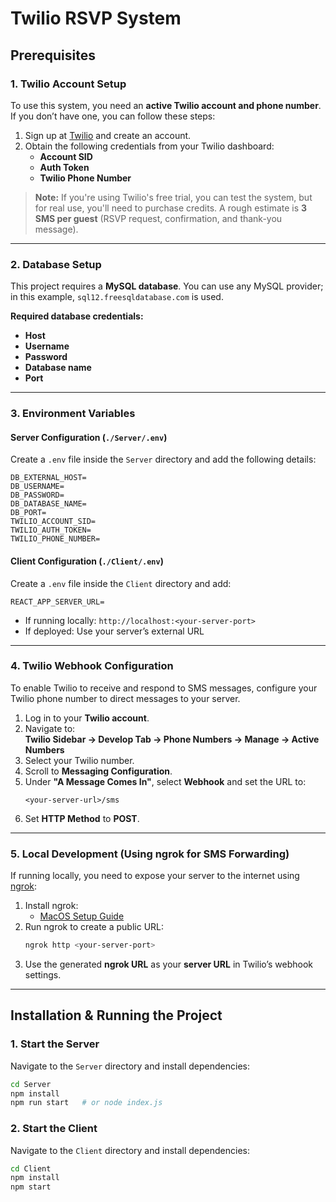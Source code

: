 # **Twilio RSVP System**

## **Prerequisites**

### **1. Twilio Account Setup**

To use this system, you need an **active Twilio account and phone number**. If you don’t have one, you can follow these steps:

1. Sign up at [Twilio](https://www.twilio.com/) and create an account.
2. Obtain the following credentials from your Twilio dashboard:
   - **Account SID**
   - **Auth Token**
   - **Twilio Phone Number**

> **Note:** If you're using Twilio's free trial, you can test the system, but for real use, you'll need to purchase credits. A rough estimate is **3 SMS per guest** (RSVP request, confirmation, and thank-you message).

---

### **2. Database Setup**

This project requires a **MySQL database**. You can use any MySQL provider; in this example, `sql12.freesqldatabase.com` is used.

**Required database credentials:**

- **Host**
- **Username**
- **Password**
- **Database name**
- **Port**

---

### **3. Environment Variables**

#### **Server Configuration (`./Server/.env`)**

Create a `.env` file inside the `Server` directory and add the following details:

```plaintext
DB_EXTERNAL_HOST=
DB_USERNAME=
DB_PASSWORD=
DB_DATABASE_NAME=
DB_PORT=
TWILIO_ACCOUNT_SID=
TWILIO_AUTH_TOKEN=
TWILIO_PHONE_NUMBER=
```

#### **Client Configuration (`./Client/.env`)**

Create a `.env` file inside the `Client` directory and add:

```plaintext
REACT_APP_SERVER_URL=
```

- If running locally: `http://localhost:<your-server-port>`
- If deployed: Use your server’s external URL

---

### **4. Twilio Webhook Configuration**

To enable Twilio to receive and respond to SMS messages, configure your Twilio phone number to direct messages to your server.

1. Log in to your **Twilio account**.
2. Navigate to:  
   **Twilio Sidebar → Develop Tab → Phone Numbers → Manage → Active Numbers**
3. Select your Twilio number.
4. Scroll to **Messaging Configuration**.
5. Under **"A Message Comes In"**, select **Webhook** and set the URL to:
   ```
   <your-server-url>/sms
   ```
6. Set **HTTP Method** to **POST**.

---

### **5. Local Development (Using ngrok for SMS Forwarding)**

If running locally, you need to expose your server to the internet using [ngrok](https://ngrok.com/):

1. Install ngrok:
   - [MacOS Setup Guide](https://dashboard.ngrok.com/get-started/setup/macos)
2. Run ngrok to create a public URL:
   ```sh
   ngrok http <your-server-port>
   ```
3. Use the generated **ngrok URL** as your **server URL** in Twilio’s webhook settings.

---

## **Installation & Running the Project**

### **1. Start the Server**

Navigate to the `Server` directory and install dependencies:

```sh
cd Server
npm install
npm run start   # or node index.js
```

### **2. Start the Client**

Navigate to the `Client` directory and install dependencies:

```sh
cd Client
npm install
npm start
```
